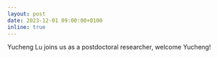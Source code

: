 ```yaml
---
layout: post
date: 2023-12-01 09:00:00+0100
inline: true
---
```


Yucheng Lu joins us as a postdoctoral researcher, welcome Yucheng! 
